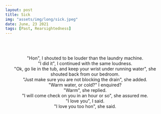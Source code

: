```yaml
---
layout: post
title: Sick
img: "assets/img/long/sick.jpeg"
date: June, 23 2021
tags: [Past, Rearsightedness]
---
```

  
<br><br>
<div align="center">

"Hon", I shouted to be louder than the laundry machine. <br>
"I did it", I continued with the same loudness. <br>
"Ok, go lie in the tub, and keep your wrist under running water", she shouted back from our bedroom. <br>
"Just make sure you are not blocking the drain", she added.  <br>
"Warm water, or cold?" I enquired?<br>
"Warm", she replied.<br>
"I will come check on you in an hour or so", she assured me.<br>
"I love you", I said.<br>
"I love you too hon", she said.<br>





</div>
<br><br>
<br><br>
<br><br>
<br><br>
<br><br>
<br><br>
